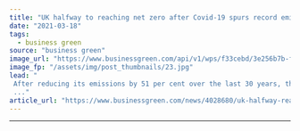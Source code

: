 ```yaml
---
title: "UK halfway to reaching net zero after Covid-19 spurs record emissions cuts"
date: "2021-03-18"
tags: 
  - business green
source: "business green"
image_url: "https://www.businessgreen.com/api/v1/wps/f33cebd/3e256b7b-fb7d-44e1-aca6-2f3844259c38/2/nuclearcoolingtowers-350x250-185x114.jpg"
image_fp: "/assets/img/post_thumbnails/23.jpg"
lead: "
 After reducing its emissions by 51 per cent over the last 30 years, the UK has another 30 to make the same reductions again and hit net zero, Carbon Brief reveals
 ..."
article_url: "https://www.businessgreen.com/news/4028680/uk-halfway-reaching-net-zero-covid-19-spurs-record-emissions-cuts"
---
```


---
